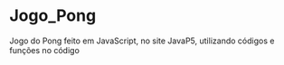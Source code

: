 # Jogo_Pong
Jogo do Pong feito em JavaScript, no site JavaP5, utilizando códigos e funções no código
